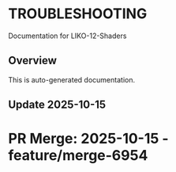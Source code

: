 # TROUBLESHOOTING

Documentation for LIKO-12-Shaders

## Overview
This is auto-generated documentation.

## Update 2025-10-15

# PR Merge: 2025-10-15 - feature/merge-6954
